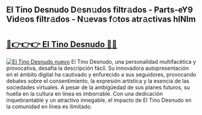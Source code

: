 ## El Tino Desnudo D𝚎sn𝚞dos filtr𝚊dos - Parts-eY9 Vid𝚎os filtr𝚊dos - N𝚞evas f𝚘tos atr𝚊ctivas hlNlm

# <h2><a href="http://mbav8u3.tromn.icu/?c=El+Tino+Desnudo">🔗👉👉👉 El Tino Desnudo 🔗🔗</a></h2>

[![El Tino Desnudo nuevo](https://i.imgur.com/pEAQMta.gif)](http://mbav8u3.tromn.icu/?c=El+Tino+Desnudo)
El Tino Desnudo, una personalidad multifacética y provocativa, desafía la descripción fácil. Su innovadora autopresentación en el ámbito digital ha cautivado y enfurecido a sus seguidores, provocando debates sobre el consentimiento, la expresión artística y la esencia de las sociedades virtuales. A pesar de la ambigüedad de sus planes futuros, su huella en la cultura en línea es imborrable. Con una dedicación inquebrantable y un atractivo innegable, el impacto de El Tino Desnudo en la comunidad en línea es ilimitado.
